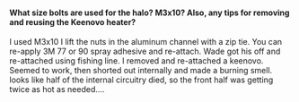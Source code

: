 #### What size bolts are used for the halo?  M3x10?  Also, any tips for removing and reusing the Keenovo heater?

I used M3x10 I lift the nuts in the aluminum channel with a zip tie.
You can re-apply 3M 77 or 90 spray adhesive and re-attach.
Wade got his off and re-attached using fishing line.
I removed and re-attached a keenovo. Seemed to work, then shorted out internally and made a burning smell. looks like half of the internal circuitry died, so the front half was getting twice as hot as needed....



